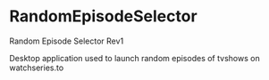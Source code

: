 # RandomEpisodeSelector
Random Episode Selector Rev1

Desktop application used to launch random episodes of tvshows on watchseries.to



